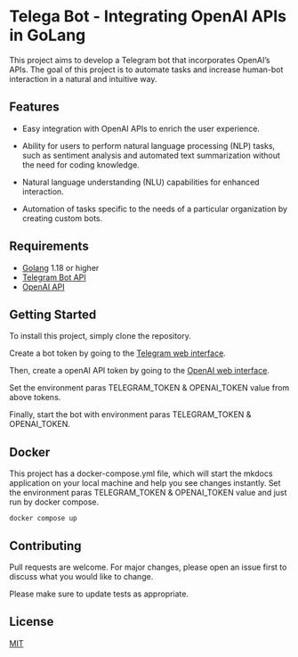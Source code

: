 # Telega Bot - Integrating OpenAI APIs in GoLang
This project aims to develop a Telegram bot that incorporates OpenAI’s APIs. The goal of this project is to automate tasks and increase human-bot interaction in a natural and intuitive way.

## Features

* Easy integration with OpenAI APIs to enrich the user experience.

* Ability for users to perform natural language processing (NLP) tasks, such as sentiment analysis and automated text summarization without the need for coding knowledge.

* Natural language understanding (NLU) capabilities for enhanced interaction.

* Automation of tasks specific to the needs of a particular organization by creating custom bots.

## Requirements

* [Golang](https://go.dev/) 1.18 or higher
* [Telegram Bot API](https://core.telegram.org/bots/api)
* [OpenAI API](https://openai.com/api)

## Getting Started

To install this project, simply clone the repository.

Create a bot token by going to the [Telegram web interface](https://core.telegram.org/bots#botfather).

Then, create a openAI API token by going to the [OpenAI web interface](https://platform.openai.com/).

Set the environment paras TELEGRAM_TOKEN & OPENAI_TOKEN value from above tokens.

Finally, start the bot with environment paras TELEGRAM_TOKEN & OPENAI_TOKEN.

## Docker
This project has a docker-compose.yml file, which will start the mkdocs application on your local machine and help you see changes instantly.
Set the environment paras TELEGRAM_TOKEN & OPENAI_TOKEN value and just run by docker compose. 
```
docker compose up
```

## Contributing

Pull requests are welcome. For major changes, please open an issue first to discuss what you would like to change.

Please make sure to update tests as appropriate.

## License
[MIT](https://choosealicense.com/licenses/mit/)
